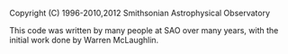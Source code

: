                                                                 
Copyright (C) 1996-2010,2012  Smithsonian Astrophysical Observatory 

This code was written by many people at SAO over many years, with the initial work done by Warren McLaughlin.
                                                               
